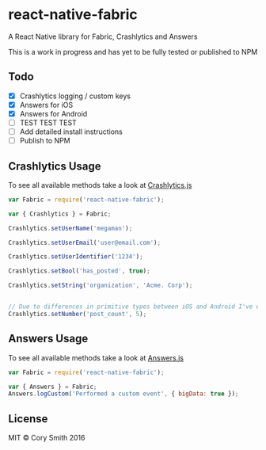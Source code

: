 # react-native-fabric
A React Native library for Fabric, Crashlytics and Answers

This is a work in progress and has yet to be fully tested or published to NPM
  
## Todo

- [x] Crashlytics logging / custom keys 
- [x] Answers for iOS
- [x] Answers for Android
- [ ] TEST TEST TEST
- [ ] Add detailed install instructions
- [ ] Publish to NPM

## Crashlytics Usage
To see all available methods take a look at [Crashlytics.js](https://github.com/corymsmith/react-native-fabric/blob/master/Crashlytics.js)

```js
var Fabric = require('react-native-fabric');

var { Crashlytics } = Fabric;

Crashlytics.setUserName('megaman');

Crashlytics.setUserEmail('user@email.com');

Crashlytics.setUserIdentifier('1234');

Crashlytics.setBool('has_posted', true);

Crashlytics.setString('organization', 'Acme. Corp');


// Due to differences in primitive types between iOS and Android I've exposed a setNumber function vs. setInt, setFloat, setDouble, setLong, etc                                        
Crashlytics.setNumber('post_count', 5);

```

## Answers Usage
To see all available methods take a look at [Answers.js](https://github.com/corymsmith/react-native-fabric/blob/master/Answers.js)
```js
var Fabric = require('react-native-fabric');

var { Answers } = Fabric;
Answers.logCustom('Performed a custom event', { bigData: true });

``` 



## License
MIT © Cory Smith 2016
